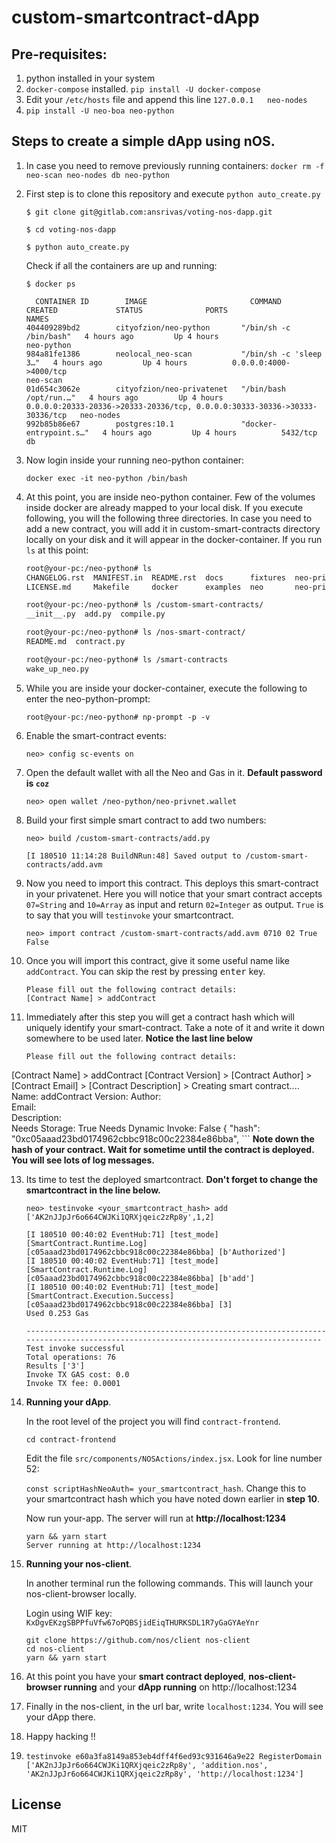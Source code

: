 # custom-smartcontract-dApp

## Pre-requisites:

1. python installed in your system
2. `docker-compose` installed. `pip install -U docker-compose`
3. Edit your `/etc/hosts` file and append this line `127.0.0.1   neo-nodes`
4. `pip install -U neo-boa neo-python`

## Steps to create a simple dApp using nOS.

1. In case you need to remove previously running containers:
  `docker rm -f neo-scan neo-nodes db neo-python`

2. First step is to clone this repository and execute `python auto_create.py`

    ```
    $ git clone git@gitlab.com:ansrivas/voting-nos-dapp.git

    $ cd voting-nos-dapp

    $ python auto_create.py
    ```

    Check if all the containers are up and running:

    ```
    $ docker ps

      CONTAINER ID        IMAGE                       COMMAND                  CREATED             STATUS              PORTS                                                                        NAMES
    404409289bd2        cityofzion/neo-python       "/bin/sh -c /bin/bash"   4 hours ago         Up 4 hours                                                                                       neo-python
    984a81fe1386        neolocal_neo-scan           "/bin/sh -c 'sleep 3…"   4 hours ago         Up 4 hours          0.0.0.0:4000->4000/tcp                                                       neo-scan
    01d654c3062e        cityofzion/neo-privatenet   "/bin/bash /opt/run.…"   4 hours ago         Up 4 hours          0.0.0.0:20333-20336->20333-20336/tcp, 0.0.0.0:30333-30336->30333-30336/tcp   neo-nodes
    992b85b86e67        postgres:10.1               "docker-entrypoint.s…"   4 hours ago         Up 4 hours          5432/tcp                                                                     db

    ```

4. Now login inside your running neo-python container:

    `docker exec -it neo-python /bin/bash`

5. At this point, you are inside neo-python container. Few of the volumes inside docker are already mapped to your local disk. If you execute following, you will the following three directories. In case you need to add a new contract, you will add it in custom-smart-contracts directory locally on your disk and it will appear in the docker-container. If you run `ls` at this point:

    ```sh
    root@your-pc:/neo-python# ls
    CHANGELOG.rst  MANIFEST.in  README.rst  docs      fixtures  neo-privnet.sample.wallet  neo_python.egg-info  requirements.txt       setup.cfg
    LICENSE.md     Makefile     docker      examples  neo       neo-privnet.wallet         readthedocs.yml      requirements_docs.txt  setup.py

    root@your-pc:/neo-python# ls /custom-smart-contracts/
    __init__.py  add.py  compile.py

    root@your-pc:/neo-python# ls /nos-smart-contract/
    README.md  contract.py

    root@your-pc:/neo-python# ls /smart-contracts
    wake_up_neo.py

    ```

6. While you are inside your docker-container, execute the following to enter the neo-python-prompt:

    ```root@your-pc:/neo-python# np-prompt -p -v```

7. Enable the smart-contract events:

    ```neo> config sc-events on```

8. Open the default wallet with all the Neo and Gas in it. **Default password is `coz`**

    ```neo> open wallet /neo-python/neo-privnet.wallet```

9. Build your first simple smart contract to add two numbers:

    ```
    neo> build /custom-smart-contracts/add.py

    [I 180510 11:14:28 BuildNRun:48] Saved output to /custom-smart-contracts/add.avm
    ```

10. Now you need to import this contract. This deploys this smart-contract in your privatenet. Here you will notice that your smart contract accepts `07=String` and `10=Array` as input and return `02=Integer` as output. `True` is to say that you will `testinvoke` your smartcontract.

    ```
    neo> import contract /custom-smart-contracts/add.avm 0710 02 True False
    ```

11. Once you will import this contract, give it some useful name like `addContract`. You can skip the rest by pressing <kbd>enter</kbd> key.

    ```
    Please fill out the following contract details:
    [Contract Name] > addContract
    ```

12. Immediately after this step you will get a contract hash which will uniquely identify your smart-contract. Take a note of it and write it down somewhere to be used later. **Notice the last line below**

    ```
    Please fill out the following contract details:
  [Contract Name] > addContract
  [Contract Version] >
  [Contract Author] >
  [Contract Email] >
  [Contract Description] >
  Creating smart contract....
                   Name: addContract
                Version:
                 Author:  
                  Email:  
            Description:  
          Needs Storage: True
   Needs Dynamic Invoke: False
  {
      "hash": "0xc05aaad23bd0174962cbbc918c00c22384e86bba",
      ```
**Note down the hash of your contract.
Wait for sometime until the contract is deployed. You will see lots of log messages.**

13. Its time to test the deployed smartcontract. **Don't forget to change the smartcontract in the line below.**

    ```
    neo> testinvoke <your_smartcontract_hash> add ['AK2nJJpJr6o664CWJKi1QRXjqeic2zRp8y',1,2]

    [I 180510 00:40:02 EventHub:71] [test_mode][SmartContract.Runtime.Log] [c05aaad23bd0174962cbbc918c00c22384e86bba] [b'Authorized']
    [I 180510 00:40:02 EventHub:71] [test_mode][SmartContract.Runtime.Log] [c05aaad23bd0174962cbbc918c00c22384e86bba] [b'add']
    [I 180510 00:40:02 EventHub:71] [test_mode][SmartContract.Execution.Success] [c05aaad23bd0174962cbbc918c00c22384e86bba] [3]
    Used 0.253 Gas

    -------------------------------------------------------------------------------------------------------------------------------------
    Test invoke successful
    Total operations: 76
    Results ['3']
    Invoke TX GAS cost: 0.0
    Invoke TX fee: 0.0001
    ```

14. **Running your dApp**.

    In the root level of the project you will find `contract-frontend`.

    ```
    cd contract-frontend
    ```
    Edit the file `src/components/NOSActions/index.jsx`. Look for line number 52:

    `const scriptHashNeoAuth= your_smartcontract_hash`. Change this to your smartcontract hash which you have noted down earlier in **step 10**.

    Now run your-app. The server will run at **http://localhost:1234**
    ```
    yarn && yarn start
    Server running at http://localhost:1234
    ```

15. **Running your nos-client**.

    In another terminal run the following commands. This will launch your nos-client-browser locally.

    Login using WIF key: `KxDgvEKzgSBPPfuVfw67oPQBSjidEiqTHURKSDL1R7yGaGYAeYnr`

    ```
    git clone https://github.com/nos/client nos-client
    cd nos-client
    yarn && yarn start
    ```

16. At this point you have your **smart contract deployed**, **nos-client-browser running** and your **dApp running** on http://localhost:1234

17. Finally in the nos-client, in the url bar, write `localhost:1234`. You will see your dApp there.

18. Happy hacking !!

19. `testinvoke e60a3fa8149a853eb4dff4f6ed93c931646a9e22 RegisterDomain ['AK2nJJpJr6o664CWJKi1QRXjqeic2zRp8y', 'addition.nos', 'AK2nJJpJr6o664CWJKi1QRXjqeic2zRp8y', 'http://localhost:1234']`
## License
MIT
